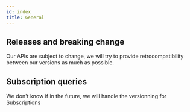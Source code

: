 ```yaml
---
id: index
title: General
---
```


## Releases and breaking change

Our APIs are subject to change, we will try to provide retrocompatibility between our versions as much as possible.


## Subscription queries

We don't know if in the future, we will handle the versionning for Subscriptions


